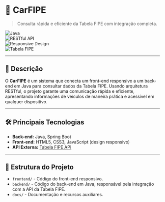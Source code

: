 # 🚗 **CarFIPE**  
> Consulta rápida e eficiente da Tabela FIPE com integração completa.

![Java](https://img.shields.io/badge/Java-ED8B00?style=for-the-badge&logo=java&logoColor=white)  
![RESTful API](https://img.shields.io/badge/API-RESTful-blue?style=for-the-badge&logo=api&logoColor=white)  
![Responsive Design](https://img.shields.io/badge/Responsive-Design-brightgreen?style=for-the-badge&logo=web&logoColor=white)  
![Tabela FIPE](https://img.shields.io/badge/Tabela-FIPE-orange?style=for-the-badge)  

---

## 📜 **Descrição**
O **CarFIPE** é um sistema que conecta um front-end responsivo a um back-end em Java para consultar dados da Tabela FIPE. Usando arquitetura RESTful, o projeto garante uma comunicação rápida e eficiente, apresentando informações de veículos de maneira prática e acessível em qualquer dispositivo.

---

## 🛠️ **Principais Tecnologias**
- **Back-end:** Java, Spring Boot  
- **Front-end:** HTML5, CSS3, JavaScript (design responsivo)  
- **API Externa:** [Tabela FIPE API](https://deividfortuna.github.io/fipe)  

---

## 📂 **Estrutura do Projeto**
- `frontend/` - Código do front-end responsivo.  
- `backend/` - Código do back-end em Java, responsável pela integração com a API da Tabela FIPE.  
- `docs/` - Documentação e recursos auxiliares.
